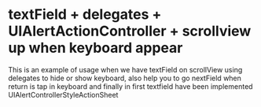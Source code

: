 # textField + delegates + UIAlertActionController + scrollview up when keyboard appear
This is an example of usage when we have textField on scrollView using delegates to hide or show keyboard, also help you to go nextField when return is tap in keyboard and finally in first textfield have been implemented UIAlertControllerStyleActionSheet

